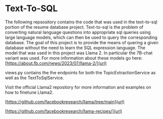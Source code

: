 # Text-To-SQL 

The following repsository contains the code that was used in the text-to-sql portion of the resume database project. Text-to-sql is the problem of converting natural 
language questions into appropriate sql queries using large language models, which can then be used to query the corresponding database. The goal of this project is to 
provide the means of quering a given database without the need to learn the SQL expression language. The model that was used in this project was Llama 2. In particular
the 7B-chat variant was used. For more information about these models go here:
[https://about.fb.com/news/2023/07/llama-2/](url)

views.py contains the the endpoints for both the TopicExtractionService as well as the TextToSqlService. 

Visit the official Llama2 repository for more information and examples on how to finetune Llama2.

[https://github.com/facebookresearch/llama/tree/main](url)


[https://github.com/facebookresearch/llama-recipes/](url)
